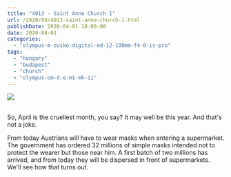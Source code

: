```yaml
---
title: "4913 - Saint Anne Church I"
url: /2020/04/4913-saint-anne-church-i.html
publishDate: 2020-04-01 18:00:00
date: 2020-04-01
categories: 
  - "olympus-m-zuiko-digital-ed-12-100mm-f4-0-is-pro"
tags: 
  - "hungary"
  - "budapest"
  - "church"
  - "olympus-om-d-e-m1-mk-ii"
---
```

<div class="container">
<div class="center"><a target="_blank" href="https://d25zfm9zpd7gm5.cloudfront.net/1200x1200/2018/20180520_162713_lr.jpg"><img class="webfeedsFeaturedVisual" src="https://d25zfm9zpd7gm5.cloudfront.net/0600x0600/2018/20180520_162713_lr.jpg" /></a></div>
</div>
<br />

So, April is the cruellest month, you say? It may well be this year.
And that's not a joke. 

From today Austrians will have to wear masks when entering a
supermarket. The government has ordered 32 millions of simple masks
intended not to protect the wearer but those near him. A first batch
of two millions has arrived, and from today they will be dispersed in
front of supermarkets. We'll see how that turns out.